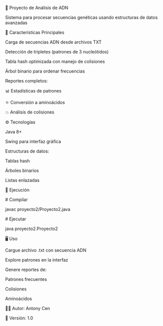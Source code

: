 🧬 Proyecto de Análisis de ADN

Sistema para procesar secuencias genéticas usando estructuras de datos avanzadas



🚀 Características Principales

Carga de secuencias ADN desde archivos TXT



Detección de tripletes (patrones de 3 nucleótidos)



Tabla hash optimizada con manejo de colisiones



Árbol binario para ordenar frecuencias



Reportes completos:



📊 Estadísticas de patrones



⚛️ Conversión a aminoácidos



💥 Análisis de colisiones



⚙️ Tecnologías

Java 8+



Swing para interfaz gráfica



Estructuras de datos:



Tablas hash



Árboles binarios



Listas enlazadas



🧪 Ejecución



\# Compilar

javac proyecto2/Proyecto2.java



\# Ejecutar

java proyecto2.Proyecto2



🖥️ Uso

Cargue archivo .txt con secuencia ADN



Explore patrones en la interfaz



Genere reportes de:



Patrones frecuentes



Colisiones



Aminoácidos



👨‍💻 Autor: Antony Cen

📅 Versión: 1.0

